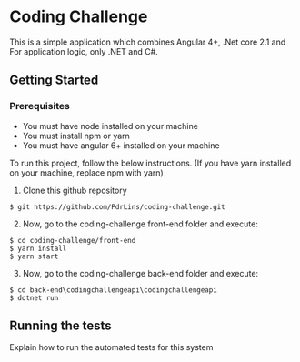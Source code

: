 # Coding Challenge

This is a simple application which combines Angular 4+, .Net core 2.1 and For application logic, only .NET and C#. 

## Getting Started

### Prerequisites

* You must have node installed on your machine
* You must install npm or yarn
* You must have angular 6+ installed on your machine

To run this project, follow the below instructions. (If you have yarn installed on your machine, replace npm with yarn)

1. Clone this github repository

```
$ git https://github.com/PdrLins/coding-challenge.git
```

2. Now, go to the coding-challenge front-end folder and execute:

```
$ cd coding-challenge/front-end
$ yarn install
$ yarn start
```

3. Now, go to the coding-challenge back-end folder and execute:

```
$ cd back-end\codingchallengeapi\codingchallengeapi
$ dotnet run
```


## Running the tests

Explain how to run the automated tests for this system

